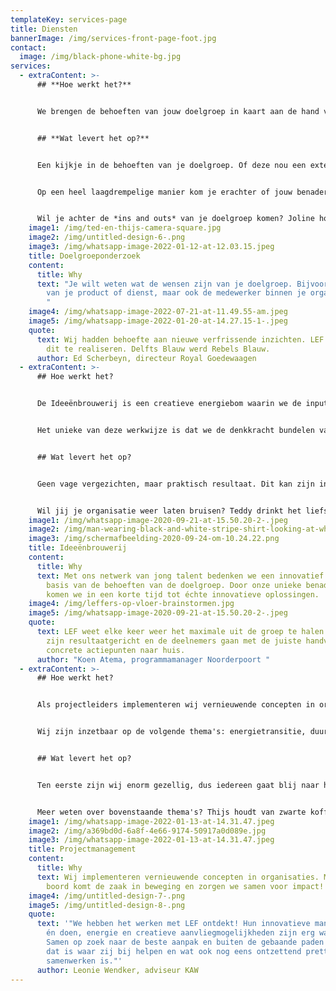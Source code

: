 ```yaml
---
templateKey: services-page
title: Diensten
bannerImage: /img/services-front-page-foot.jpg
contact:
  image: /img/black-phone-white-bg.jpg
services:
  - extraContent: >-
      ## **Hoe werkt het?**


      We brengen de behoeften van jouw doelgroep in kaart aan de hand van  focusgroepen, 1-op-1 interviews en co-creatie.  


      ## **Wat levert het op?**


      Een kijkje in de behoeften van je doelgroep. Of deze nou een extern (de klant of afnemer), of intern (de medewerker) is. Wat wil de doelgroep? Wat is hun behoefte? Hoe zouden ze nou eigenlijk zelf bereikt willen worden en wat voor ideeën hebben ze hier bij?  


      Op een heel laagdrempelige manier kom je erachter of jouw benadering, product of dienst strookt met deze behoefte.


      Wil je achter de *ins and outs* van je doelgroep komen? Joline houdt van een extra sterke cappuccino: **joline@lefgroningen.nl of 0624676712**
    image1: /img/ted-en-thijs-camera-square.jpg
    image2: /img/untitled-design-6-.png
    image3: /img/whatsapp-image-2022-01-12-at-12.03.15.jpeg
    title: Doelgroeponderzoek
    content:
      title: Why
      text: "Je wilt weten wat de wensen zijn van je doelgroep. Bijvoorbeeld de klant
        van je product of dienst, maar ook de medewerker binnen je organisatie.
        "
    image4: /img/whatsapp-image-2022-07-21-at-11.49.55-am.jpeg
    image5: /img/whatsapp-image-2022-01-20-at-14.27.15-1-.jpeg
    quote:
      text: Wij hadden behoefte aan nieuwe verfrissende inzichten. LEF was in staat
        dit te realiseren. Delfts Blauw werd Rebels Blauw.
      author: Ed Scherbeyn, directeur Royal Goedewaagen
  - extraContent: >-
      ## Hoe werkt het?


      De Ideeënbrouwerij is een creatieve energiebom waarin we de input uit het doelgroeponderzoek gebruiken om tot een **innovatief** **concept** te komen.


      Het unieke van deze werkwijze is dat we de denkkracht bundelen van een groep van jong talent tussen de 18 en 35 jaar, allemaal met verschillende expertises en perspectieven. 


      ## Wat levert het op?


      Geen vage vergezichten, maar praktisch resultaat. Dit kan zijn in de vorm van bijvoorbeeld een (marketing)strategie, een sterke businesscase of een vernieuwend product of dienst. Én een gratis bak met inspiratie.


      Wil jij je organisatie weer laten bruisen? Teddy drinkt het liefst bubbeltjes water met een schijfje citroen: **teddy@lefgroningen.nl of 0652251395**
    image1: /img/whatsapp-image-2020-09-21-at-15.50.20-2-.jpeg
    image2: /img/man-wearing-black-and-white-stripe-shirt-looking-at-white-212286.jpg
    image3: /img/schermafbeelding-2020-09-24-om-10.24.22.png
    title: Ideeënbrouwerij
    content:
      title: Why
      text: Met ons netwerk van jong talent bedenken we een innovatief concept op
        basis van de behoeften van de doelgroep. Door onze unieke benadering
        komen we in een korte tijd tot échte innovatieve oplossingen.
    image4: /img/leffers-op-vloer-brainstormen.jpg
    image5: /img/whatsapp-image-2020-09-21-at-15.50.20-2-.jpeg
    quote:
      text: LEF weet elke keer weer het maximale uit de groep te halen. De sessies
        zijn resultaatgericht en de deelnemers gaan met de juiste handvatten en
        concrete actiepunten naar huis.
      author: "Koen Atema, programmamanager Noorderpoort "
  - extraContent: >-
      ## Hoe werkt het?


      Als projectleiders implementeren wij vernieuwende concepten in organisaties. Op een enthousiaste manier én met LEF. We ontzorgen, zetten de juiste mensen op de juiste plek en zoeken gezamenlijk naar een innovatieve aanpak. 


      Wij zijn inzetbaar op de volgende thema's: energietransitie, duurzaamheid en circulaire businessmodellen, innovatie en product/dienst ontwikkeling, participatietrajecten en marketing.


      ## Wat levert het op?


      Ten eerste zijn wij enorm gezellig, dus iedereen gaat blij naar huis. Gelukkig is dat niet alles, we zorgen vooral voor praktisch resultaat. We zorgen voor draagvlak, verbinding voor regelrechte impact en dagen jou uit om buiten de gebaande paden te treden. 


      Meer weten over bovenstaande thema's? Thijs houdt van zwarte koffie, het líefst met een koekje: **thijs@lefgroningen.nl en +31613972693.**
    image1: /img/whatsapp-image-2022-01-13-at-14.31.47.jpeg
    image2: /img/a369bd0d-6a8f-4e66-9174-50917a0d089e.jpg
    image3: /img/whatsapp-image-2022-01-13-at-14.31.47.jpeg
    title: Projectmanagement
    content:
      title: Why
      text: Wij implementeren vernieuwende concepten in organisaties. Met LEF aan
        boord komt de zaak in beweging en zorgen we samen voor impact!
    image4: /img/untitled-design-7-.png
    image5: /img/untitled-design-8-.png
    quote:
      text: '"We hebben het werken met LEF ontdekt! Hun innovatieve manier van denken
        én doen, energie en creatieve aanvliegmogelijkheden zijn erg waardevol.
        Samen op zoek naar de beste aanpak en buiten de gebaande paden treden,
        dat is waar zij bij helpen en wat ook nog eens ontzettend prettig
        samenwerken is."'
      author: Leonie Wendker, adviseur KAW
---
```


